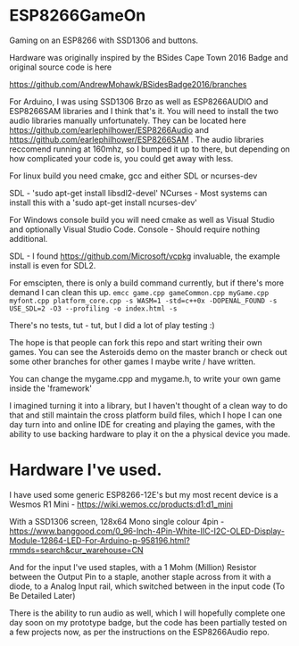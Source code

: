 # ESP8266GameOn
Gaming on an ESP8266 with SSD1306 and buttons.

Hardware was originally inspired by the BSides Cape Town 2016 Badge and original source code is here 

https://github.com/AndrewMohawk/BSidesBadge2016/branches

For Arduino, I was using SSD1306 Brzo as well as ESP8266AUDIO and ESP8266SAM libraries and I think that's it. You will need to install the two audio libraries manually unfortunately. They can be located here https://github.com/earlephilhower/ESP8266Audio and 
https://github.com/earlephilhower/ESP8266SAM . The audio libraries reccomend running at 160mhz, so I bumped it up to there, but depending on how complicated your code is, you could get away with less.

For linux build you need cmake, gcc and either SDL or ncurses-dev

SDL - 'sudo apt-get install libsdl2-devel'
NCurses - Most systems can install this with a 'sudo apt-get install ncurses-dev'

For Windows console build you will need cmake as well as Visual Studio and optionally Visual Studio Code.
Console - Should require nothing additional.

SDL - I found https://github.com/Microsoft/vcpkg invaluable, the example install is even for SDL2.

For emscipten, there is only a build command currently, but if there's more demand I can clean this up.
```emcc game.cpp gameCommon.cpp myGame.cpp myfont.cpp platform_core.cpp -s WASM=1 -std=c++0x -DOPENAL_FOUND -s USE_SDL=2 -O3 --profiling -o index.html -s ```

There's no tests, tut - tut, but I did a lot of play testing :)

The hope is that people can fork this repo and start writing their own games. You can see the Asteroids demo on the master branch or check out some other branches for other games I maybe write / have written.

You can change the mygame.cpp and mygame.h, to write your own game inside the 'framework'

I imagined turning it into a library, but I haven't thought of a clean way to do that and still maintain the cross platform build files, which I hope I can one day turn into and online IDE for creating and playing the games, with the ability to use backing hardware to play it on the a physical device you made.

# Hardware I've used.
I have used some generic ESP8266-12E's but my most recent device is a Wesmos R1 Mini - https://wiki.wemos.cc/products:d1:d1_mini

With a SSD1306 screen, 128x64 Mono single colour 4pin - https://www.banggood.com/0_96-Inch-4Pin-White-IIC-I2C-OLED-Display-Module-12864-LED-For-Arduino-p-958196.html?rmmds=search&cur_warehouse=CN

And for the input I've used staples, with a 1 Mohm (Million) Resistor between the Output Pin to a staple, another staple across from it with a diode, to a Analog Input rail, which switched between in the input code (To Be Detailed Later)

There is the ability to run audio as well, which I will hopefully complete one day soon on my prototype badge, but the code has been partially tested on a few projects now, as per the instructions on the ESP8266Audio repo.
